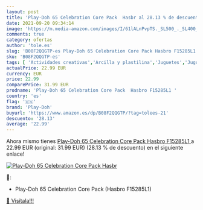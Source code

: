 ```yaml
---
layout: post
title: 'Play-Doh 65 Celebration Core Pack  Hasbr al 28.13 % de descuento'
date: 2021-09-20 09:34:14
image: 'https://m.media-amazon.com/images/I/61lALnPvpTS._SL500_._SL400_.jpg'
comments: true
category: ofertas
author: 'tole.es'
slug: 'B08F2QQGTP-es Play-Doh 65 Celebration Core Pack Hasbro F15285L1'
sku: 'B08F2QQGTP-es'
tags: [ 'Actividades creativas','Arcilla y plastilina','Juguetes','Juguetes y juegos','play-doh', ]
actualPrice: 22.99 EUR
currency: EUR
price: 22.99
comparePrice: 31.99 EUR
prodname: 'Play-Doh 65 Celebration Core Pack  Hasbro F15285L1 '
country: 'es'
flag: '🇪🇸'
brand: 'Play-Doh'
buyurl: 'https://www.amazon.es/dp/B08F2QQGTP/?tag=tolees-21'
descuento: '28.13'
average: '22.99'
---
```


Ahora mismo tienes [Play-Doh 65 Celebration Core Pack  Hasbro F15285L1 ](https://www.amazon.es/dp/B08F2QQGTP/?tag=tolees-21) a 22.99 EUR (original: 31.99 EUR) (28.13 %  de descuento) en el siguiente enlace!

[![Play-Doh 65 Celebration Core Pack  Hasbr](https://m.media-amazon.com/images/I/61lALnPvpTS._SL500_._SL400_.jpg)](https://www.amazon.es/dp/B08F2QQGTP/?tag=tolees-21)

🔎:

- Play-Doh 65 Celebration Core Pack (Hasbro F15285L1)

[🛒 Visítala!!!](https://www.amazon.es/dp/B08F2QQGTP/?tag=tolees-21)
